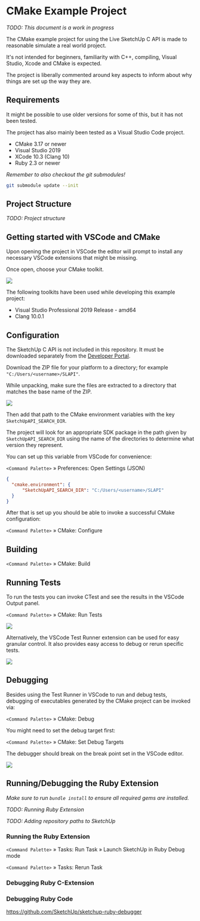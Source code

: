 # CMake Example Project

*TODO: This document is a work in progress*

The CMake example project for using the Live SketchUp C API is made to reasonable simulate a real world project.

It's not intended for beginners, familiarity with C++, compiling, Visual Studio, Xcode and CMake is expected.

The project is liberally commented around key aspects to inform about why things are set up the way they are.

## Requirements

It might be possible to use older versions for some of this, but it has not been tested.

The project has also mainly been tested as a Visual Studio Code project.

* CMake 3.17 or newer
* Visual Studio 2019
* XCode 10.3 (Clang 10)
* Ruby 2.3 or newer

*Remember to also checkout the git submodules!*

```sh
git submodule update --init
```

## Project Structure

*TODO: Project structure*

## Getting started with VSCode and CMake

Upon opening the project in VSCode the editor will prompt to install any necessary VSCode extensions that might be missing.

Once open, choose your CMake toolkit.

![](images/vscode-cmake-toolkit.png)

The following toolkits have been used while developing this example project:

* Visual Studio Professional 2019 Release - amd64
* Clang 10.0.1

## Configuration

The SketchUp C API is not included in this repository. It must be downloaded separately from the [Developer Portal](https://developer.sketchup.com/).

Download the ZIP file for your platform to a directory; for example `"C:/Users/<username>/SLAPI"`.

While unpacking, make sure the files are extracted to a directory that matches the base name of the ZIP.

![](images/sdk-locations.png)

Then add that path to the CMake environment variables with the key `SketchUpAPI_SEARCH_DIR`.

The project will look for an appropriate SDK package in the path given by `SketchUpAPI_SEARCH_DIR` using the name of the directories to determine what version they represent.

You can set up this variable from VSCode for convenience:

`<Command Palette>` » Preferences: Open Settings (JSON)

```json
{
  "cmake.environment": {
      "SketchUpAPI_SEARCH_DIR": "C:/Users/<username>/SLAPI"
  }
}
```

After that is set up you should be able to invoke a successful CMake configuration:

`<Command Palette>` » CMake: Configure

## Building

`<Command Palette>` » CMake: Build

## Running Tests

To run the tests you can invoke CTest and see the results in the VSCode Output panel.

`<Command Palette>` » CMake: Run Tests

![](images/vscode-cmake-ctest.png)

Alternatively, the VSCode Test Runner extension can be used for easy granular control. It also provides easy access to debug or rerun specific tests.

![](images/vscode-cmake-testrunner.png)

## Debugging

Besides using the Test Runner in VSCode to run and debug tests, debugging of executables generated by the CMake project can be invoked via:

`<Command Palette>` » CMake: Debug

You might need to set the debug target first:

`<Command Palette>` » CMake: Set Debug Targets

The debugger should break on the break point set in the VSCode editor.

![](images/vscode-cmake-debug.png)

## Running/Debugging the Ruby Extension

*Make sure to run `bundle install` to ensure all required gems are installed.*

*TODO: Running Ruby Extension*

*TODO: Adding repository paths to SketchUp*

### Running the Ruby Extension

`<Command Palette>` » Tasks: Run Task » Launch SketchUp in Ruby Debug mode

`<Command Palette>` » Tasks: Rerun Task

### Debugging Ruby C-Extension

### Debugging Ruby Code

https://github.com/SketchUp/sketchup-ruby-debugger
